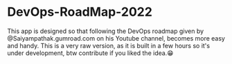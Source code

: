 # DevOps-RoadMap-2022

This app is designed so that following the DevOps roadmap given by @Saiyampathak.gumroad.com on his Youtube channel, becomes more easy and handy. This is a very raw version, as it is built in a few hours so it's under development, btw contribute if you liked the idea.😁
